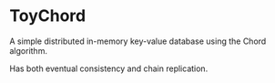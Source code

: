 # ToyChord
A simple distributed in-memory key-value database using the Chord algorithm.

Has both eventual consistency and chain replication.
